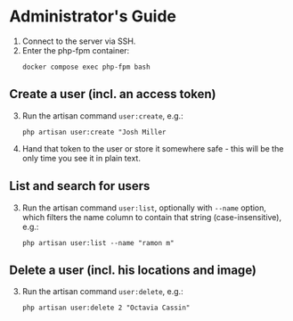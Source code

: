 # Administrator's Guide

1. Connect to the server via SSH.
2. Enter the php-fpm container:
   ```shell
   docker compose exec php-fpm bash
   ```

## Create a user (incl. an access token)

3. Run the artisan command `user:create`, e.g.:
   ```shell
   php artisan user:create "Josh Miller
   ```
4. Hand that token to the user or store it somewhere safe - this will be the only time you see it in plain text.

## List and search for users

3. Run the artisan command `user:list`, optionally with `--name` option, which filters the name column to contain that string (case-insensitive), e.g.:
   ```shell
   php artisan user:list --name "ramon m"
   ```

## Delete a user (incl. his locations and image)

3. Run the artisan command `user:delete`, e.g.:
   ```shell
   php artisan user:delete 2 "Octavia Cassin"
   ```
